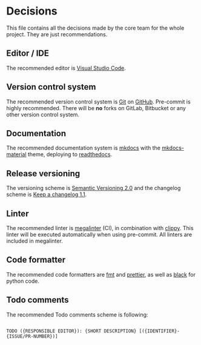 # Decisions

This file contains all the decisions made by the core team for the whole project. They are just recommendations.

## Editor / IDE

The recommended editor is [Visual Studio Code](https://code.visualstudio.com).

## Version control system

The recommended version control system is [Git](https://git-scm.org) on [GitHub](https://github.com). Pre-commit is highly recommended. There will be **no** forks on GitLab, Bitbucket or any other version control system.

## Documentation

The recommended documentation system is [mkdocs](https://mkdocs.org) with the [mkdocs-material](https://squidfunk.github.io/mkdocs-material) theme, deploying to [readthedocs](https://readthedocs.com).

## Release versioning

The versioning scheme is [Semantic Versioning 2.0](https://semver.org) and the changelog scheme is [Keep a changelog 1.1](https://keepachangelog.com).

## Linter

The recommended linter is [megalinter](https://megalinter.io/latest/) (CI), in combination with [clippy](https://github.com/rust-lang/rust-clippy). This linter will be executed automatically when using pre-commit. All linters are included in megalinter.

## Code formatter

The recommended code formatters are [fmt](https://doc.rust-lang.org/std/fmt/) and [prettier](https://prettier.io/), as well as [black](https://github.com/psf/black) for python code.

## Todo comments

The recommended Todo comments scheme is following:

``` text

TODO ({RESPONSIBLE EDITOR}): {SHORT DESCRIPTION} [({IDENTIFIER}-{ISSUE/PR-NUMBER})]

```
